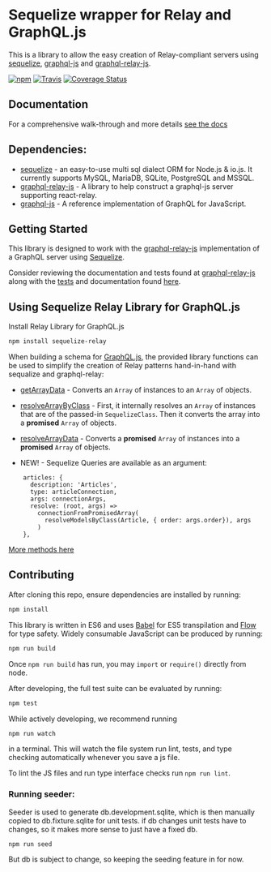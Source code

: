 # Sequelize wrapper for Relay and GraphQL.js

This is a library to allow the easy creation of Relay-compliant servers using
 [sequelize](https://github.com/sequelize/sequelize),
 [graphql-js](https://github.com/graphql/graphql-js) and
 [graphql-relay-js](https://github.com/graphql/graphql-relay-js).

[![npm](https://img.shields.io/npm/v/sequelize-relay.svg)](https://www.npmjs.com/package/sequelize-relay)
[![Travis](https://img.shields.io/travis/MattMcFarland/sequelize-relay.svg)](https://travis-ci.org/MattMcFarland/sequelize-relay)
[![Coverage Status](https://coveralls.io/repos/MattMcFarland/sequelize-relay/badge.svg?branch=master&service=github)](https://coveralls.io/github/MattMcFarland/sequelize-relay?branch=master)

## Documentation

For a comprehensive walk-through and more details [see the docs](https://mattmcfarland.gitbooks.io/sequelize-relay/content/index.html)

## Dependencies:
- [sequelize](https://github.com/sequelize/sequelize) -
 an easy-to-use multi sql dialect ORM for Node.js & io.js.
 It currently supports MySQL, MariaDB, SQLite, PostgreSQL and MSSQL.
- [graphql-relay-js](https://github.com/graphql/graphql-relay-js) -
 A library to help construct a graphql-js server supporting react-relay.
- [graphql-js](https://github.com/graphql/graphql-js) -
 A reference implementation of GraphQL for JavaScript.

## Getting Started


This library is designed to work with the
[graphql-relay-js](https://github.com/graphql/graphql-relay-js) implementation
of a GraphQL server using [Sequelize](https://github.com/sequelize/sequelize).

Consider reviewing the documentation and tests found at [graphql-relay-js](https://github.com/graphql/graphql-relay-js)
along with the [tests](src/data/__tests__) and documentation found [here](https://mattmcfarland.gitbooks.io/sequelize-relay/content/index.html).

## Using Sequelize Relay Library for GraphQL.js

Install Relay Library for GraphQL.js

```sh
npm install sequelize-relay
```

When building a schema for [GraphQL.js](https://github.com/graphql/graphql-js),
the provided library functions can be used to simplify the creation of Relay
patterns hand-in-hand with sequalize and graphql-relay:

* [getArrayData](getArrayData.md) - Converts an `Array` of <SequelizeModel> instances to an `Array` of <Attributes> objects.
* [resolveArrayByClass](resolveArrayByClass.md) - First, it internally resolves an `Array` of <SequelizeModel> instances that are of the passed-in `SequelizeClass`. Then it converts the array into a **promised** `Array` of <Attributes> objects.
* [resolveArrayData](resolveArrayData.md) - Converts a **promised** `Array` of <SequelizeModel> instances into a **promised** `Array` of <Attributes> objects.

* NEW! - Sequelize Queries are available as an argument:

```
    articles: {
      description: 'Articles',
      type: articleConnection,
      args: connectionArgs,
      resolve: (root, args) =>
        connectionFromPromisedArray(
          resolveModelsByClass(Article, { order: args.order}), args
        )
    },
```

[More methods here](https://mattmcfarland.gitbooks.io/sequelize-relay/content/docs/methods/SUMMARY.html)


## Contributing

After cloning this repo, ensure dependencies are installed by running:

```sh
npm install
```

This library is written in ES6 and uses [Babel](http://babeljs.io/) for ES5
transpilation and [Flow](http://flowtype.org/) for type safety. Widely
consumable JavaScript can be produced by running:

```sh
npm run build
```

Once `npm run build` has run, you may `import` or `require()` directly from
node.

After developing, the full test suite can be evaluated by running:

```sh
npm test
```

While actively developing, we recommend running

```sh
npm run watch
```

in a terminal. This will watch the file system run lint, tests, and type
checking automatically whenever you save a js file.

To lint the JS files and run type interface checks run `npm run lint`.

### Running seeder:

Seeder is used to generate db.development.sqlite, which is then manually
copied to db.fixture.sqlite for unit tests. if db changes unit tests have
to changes, so it makes more sense to just have a fixed db.

```
npm run seed
```


But db is subject to change, so keeping the seeding feature in for now.
